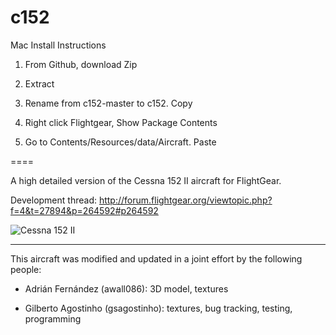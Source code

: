 ﻿c152
====

Mac Install Instructions

1. From Github, download Zip

2. Extract

3. Rename from c152-master to c152. Copy

4. Right click Flightgear, Show Package Contents

5. Go to Contents/Resources/data/Aircraft. Paste

====

A high detailed version of the Cessna 152 II aircraft for FlightGear.

Development thread: http://forum.flightgear.org/viewtopic.php?f=4&t=27894&p=264592#p264592

![Cessna 152 II](http://i68.tinypic.com/2cz8vmh.jpg)

---

This aircraft was modified and updated in a joint effort by the following people:

* Adrián Fernández (awall086): 3D model, textures

* Gilberto Agostinho (gsagostinho): textures, bug tracking, testing, programming
